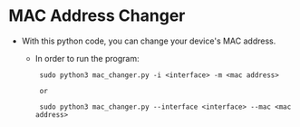 # MAC Address Changer

* With this python code, you can change your device's MAC address. 

    * In order to run the program: 
      ```
       sudo python3 mac_changer.py -i <interface> -m <mac address>
       
       or
       
       sudo python3 mac_changer.py --interface <interface> --mac <mac address>
       
      ```
